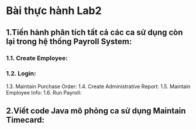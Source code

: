 # Bài thực hành Lab2
 ## 1.Tiến hành phân tích tất cả các ca sử dụng còn lại trong hệ thống Payroll System:
   ### 1.1. Create Employee:
   ### 1.2. Login:
   1.3. Maintain Purchase Order:
   1.4. Create Administrative Report:
   1.5. Maintain Employee Info:
   1.6. Run Payroll:
 ## 2.Viết code Java mô phỏng ca sử dụng Maintain Timecard:
